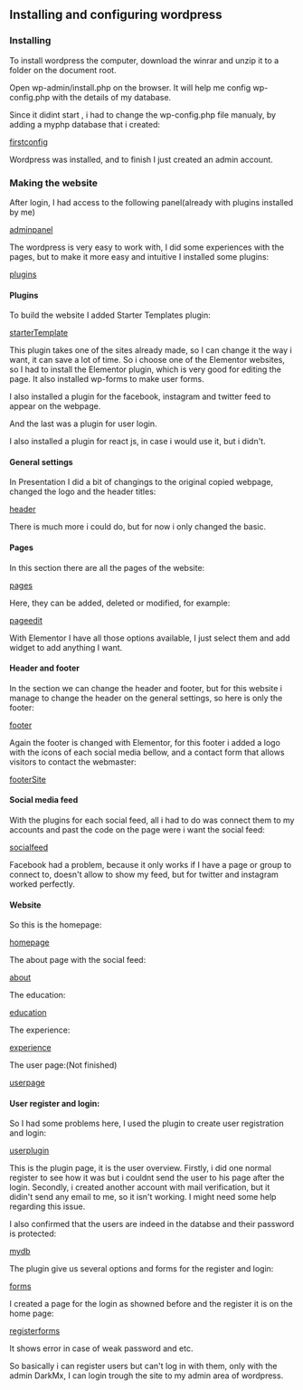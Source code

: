 ## Installing and configuring wordpress

### Installing

To install wordpress the computer, download the winrar and unzip it to a folder on the document root. 

Open wp-admin/install.php on the browser. It will help me config wp-config.php with the details of my database.

Since it didint start , i had to change the wp-config.php file manualy, by adding a myphp database that i created:

[firstconfig](imagem1.jpg)

Wordpress was installed, and to finish I just created an admin account.

### Making the website

After login, I had access to the following panel(already with plugins installed by me)

[adminpanel](imagem2.jpg)

The wordpress is very easy to work with, I did some experiences with the pages, but to make it more easy and intuitive I installed some plugins:

[plugins](imagem3.jpg)

#### Plugins

To build the website I added Starter Templates plugin:

[starterTemplate](imagem4.jpg)

This plugin takes one of the sites already made, so I can change it the way i want, it can save a lot of time. So i choose one of the Elementor websites, so I had to install the Elementor plugin, which is very good for editing the page. It also installed wp-forms to make user forms.

I also installed a plugin for the facebook, instagram and twitter feed to appear on the webpage.

And the last was a plugin for user login. 

I also installed a plugin for react js, in case i would use it, but i didn't.

#### General settings

In Presentation I did a bit of changings to the original copied webpage, changed the logo and the header titles:

[header](imagem5.jpg)

There is much more i could do, but for now i only changed the basic. 

#### Pages

In this section there are all the pages of the website:

[pages](imagem6.jpg)

Here, they can be added, deleted or modified, for example:

[pageedit](imagem7.jpg)

With Elementor I have all those options available, I just select them and add widget to add anything I want.

#### Header and footer

In the section we can change the header and footer, but for this website i manage to change the header on the general settings, so here is only the footer:

[footer](imagem8.jpg)

Again the footer is changed with Elementor, for this footer i added a logo with the icons of each social media bellow, and a contact form that allows visitors to contact the webmaster:

[footerSite](imagem9.jpg)

#### Social media feed

With the plugins for each social feed, all i had to do was connect them to my accounts and past the code on the page were i want the social feed: 

[socialfeed](imagem10.jpg)

Facebook had a problem, because it only works if I have a page or group to connect to, doesn't allow to show my feed, but for twitter and instagram worked perfectly.

#### Website 

So this is the homepage:

[homepage](imagem11.jpg)

The about page with the social feed:

[about](imagem12.jpg)

The education:

[education](imagem13.jpg)

The experience:

[experience](imagem14.jpg)

The user page:(Not finished)

[userpage](imagem15.jpg)

#### User register and login:

So I had some problems here, I used the plugin to create user registration and login:

[userplugin](imagem16.jpg)

This is the plugin page, it is the user overview. Firstly, i did one normal register to see how it was but i couldnt send the user to his page after the login. Secondly, i created another account with mail verification, but it didin't send any email to me, so it isn't working. I might need some help regarding this issue.

I also confirmed that the users are indeed in the databse and their password is protected:

[mydb](imagem17.jpg)

The plugin give us several options and forms for the register and login:

[forms](imagem18.jpg)

I created a page for the login as showned before and the register it is on the home page:

[registerforms](imagem19.jpg)

It shows error in case of weak password and etc.

So basically i can register users but can't log in with them, only with the admin DarkMx, I can login trough the site to my admin area of wordpress. 